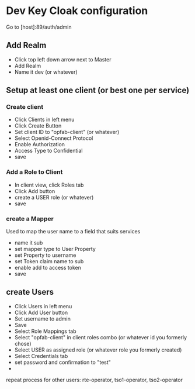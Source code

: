 # Dev Key Cloak configuration

Go to [host]:89/auth/admin

## Add Realm

* Click top left down arrow next to Master
* Add Realm
* Name it dev (or whatever)

## Setup at least one client (or best one per service)

### Create client
 * Click Clients in left menu
 * Click Create Button
 * Set client ID to "opfab-client" (or whatever)
 * Select Openid-Connect Protocol
 * Enable Authorization
 * Access Type to Confidential
 * save
 
### Add a Role to Client

* In client view, click Roles tab
* Click Add button
* create a USER role (or whatever)
* save
### create a Mapper

Used to map the user name to a field that suits services

* name it sub
* set mapper type to User Property
* set Property to username
* set Token claim name to sub
* enable add to access token
* save

## create Users

 * Click Users in left menu
 * Click Add User button
 * Set username to admin 
 * Save
 * Select Role Mappings tab
 * Select "opfab-client" in client roles combo (or whatever id you formerly chose)
 * Select USER  as assigned role (or whatever role you formerly created)
 * Select Credentials tab
 * set password and confirmation to "test"
 * 
 
repeat process for other users:
rte-operator, tso1-operator, tso2-operator
